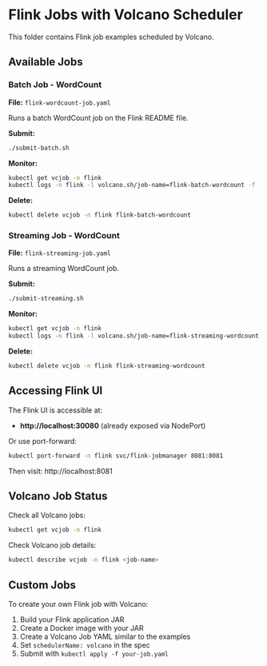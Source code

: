 # Flink Jobs with Volcano Scheduler

This folder contains Flink job examples scheduled by Volcano.

## Available Jobs

### Batch Job - WordCount
**File:** `flink-wordcount-job.yaml`

Runs a batch WordCount job on the Flink README file.

**Submit:**
```bash
./submit-batch.sh
```

**Monitor:**
```bash
kubectl get vcjob -n flink
kubectl logs -n flink -l volcano.sh/job-name=flink-batch-wordcount -f
```

**Delete:**
```bash
kubectl delete vcjob -n flink flink-batch-wordcount
```

### Streaming Job - WordCount
**File:** `flink-streaming-job.yaml`

Runs a streaming WordCount job.

**Submit:**
```bash
./submit-streaming.sh
```

**Monitor:**
```bash
kubectl get vcjob -n flink
kubectl logs -n flink -l volcano.sh/job-name=flink-streaming-wordcount -f
```

**Delete:**
```bash
kubectl delete vcjob -n flink flink-streaming-wordcount
```

## Accessing Flink UI

The Flink UI is accessible at:
- **http://localhost:30080** (already exposed via NodePort)

Or use port-forward:
```bash
kubectl port-forward -n flink svc/flink-jobmanager 8081:8081
```
Then visit: http://localhost:8081

## Volcano Job Status

Check all Volcano jobs:
```bash
kubectl get vcjob -n flink
```

Check Volcano job details:
```bash
kubectl describe vcjob -n flink <job-name>
```

## Custom Jobs

To create your own Flink job with Volcano:

1. Build your Flink application JAR
2. Create a Docker image with your JAR
3. Create a Volcano Job YAML similar to the examples
4. Set `schedulerName: volcano` in the spec
5. Submit with `kubectl apply -f your-job.yaml`
